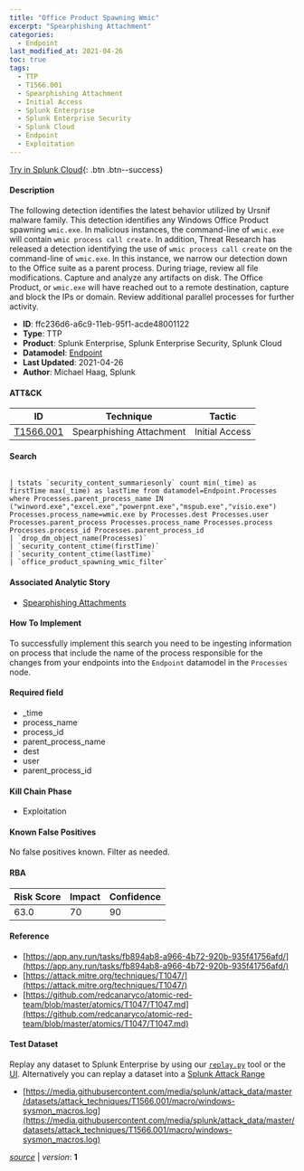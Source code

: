 ```yaml
---
title: "Office Product Spawning Wmic"
excerpt: "Spearphishing Attachment"
categories:
  - Endpoint
last_modified_at: 2021-04-26
toc: true
tags:
  - TTP
  - T1566.001
  - Spearphishing Attachment
  - Initial Access
  - Splunk Enterprise
  - Splunk Enterprise Security
  - Splunk Cloud
  - Endpoint
  - Exploitation
---
```




[Try in Splunk Cloud](#https://www.splunk.com/en_us/software/splunk-cloud-platform.html){: .btn .btn--success}

#### Description

The following detection identifies the latest behavior utilized by Ursnif malware family. This detection identifies any Windows Office Product spawning `wmic.exe`. In malicious instances, the command-line of `wmic.exe` will contain `wmic process call create`. In addition, Threat Research has released a detection identifying the use of `wmic process call create` on the command-line of `wmic.exe`. In this instance, we narrow our detection down to the Office suite as a parent process. During triage, review all file modifications. Capture and analyze any artifacts on disk. The Office Product, or `wmic.exe` will have reached out to a remote destination, capture and block the IPs or domain. Review additional parallel processes for further activity.

- **ID**: ffc236d6-a6c9-11eb-95f1-acde48001122
- **Type**: TTP
- **Product**: Splunk Enterprise, Splunk Enterprise Security, Splunk Cloud
- **Datamodel**: [Endpoint](https://docs.splunk.com/Documentation/CIM/latest/User/Endpoint)
- **Last Updated**: 2021-04-26
- **Author**: Michael Haag, Splunk


#### ATT&CK

| ID          | Technique   | Tactic       |
| ----------- | ----------- |--------------|
| [T1566.001](https://attack.mitre.org/techniques/T1566/001/) | Spearphishing Attachment | Initial Access |


#### Search

```

| tstats `security_content_summariesonly` count min(_time) as firstTime max(_time) as lastTime from datamodel=Endpoint.Processes where Processes.parent_process_name IN ("winword.exe","excel.exe","powerpnt.exe","mspub.exe","visio.exe") Processes.process_name=wmic.exe by Processes.dest Processes.user Processes.parent_process Processes.process_name Processes.process Processes.process_id Processes.parent_process_id 
| `drop_dm_object_name(Processes)` 
| `security_content_ctime(firstTime)`
| `security_content_ctime(lastTime)` 
| `office_product_spawning_wmic_filter`
```

#### Associated Analytic Story
* [Spearphishing Attachments](/stories/spearphishing_attachments)


#### How To Implement
To successfully implement this search you need to be ingesting information on process that include the name of the process responsible for the changes from your endpoints into the `Endpoint` datamodel in the `Processes` node.

#### Required field
* _time
* process_name
* process_id
* parent_process_name
* dest
* user
* parent_process_id


#### Kill Chain Phase
* Exploitation


#### Known False Positives
No false positives known. Filter as needed.



#### RBA

| Risk Score  | Impact      | Confidence   |
| ----------- | ----------- |--------------|
| 63.0 | 70 | 90 |



#### Reference

* [https://app.any.run/tasks/fb894ab8-a966-4b72-920b-935f41756afd/](https://app.any.run/tasks/fb894ab8-a966-4b72-920b-935f41756afd/)
* [https://attack.mitre.org/techniques/T1047/](https://attack.mitre.org/techniques/T1047/)
* [https://github.com/redcanaryco/atomic-red-team/blob/master/atomics/T1047/T1047.md](https://github.com/redcanaryco/atomic-red-team/blob/master/atomics/T1047/T1047.md)



#### Test Dataset
Replay any dataset to Splunk Enterprise by using our [`replay.py`](https://github.com/splunk/attack_data#using-replaypy) tool or the [UI](https://github.com/splunk/attack_data#using-ui).
Alternatively you can replay a dataset into a [Splunk Attack Range](https://github.com/splunk/attack_range#replay-dumps-into-attack-range-splunk-server)

* [https://media.githubusercontent.com/media/splunk/attack_data/master/datasets/attack_techniques/T1566.001/macro/windows-sysmon_macros.log](https://media.githubusercontent.com/media/splunk/attack_data/master/datasets/attack_techniques/T1566.001/macro/windows-sysmon_macros.log)



[*source*](https://github.com/splunk/security_content/tree/develop/detections/endpoint/office_product_spawning_wmic.yml) \| *version*: **1**
